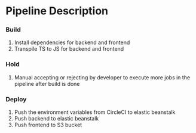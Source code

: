 # Pipeline Description


### Build

1. Install dependencies for backend and frontend
1. Transpile TS to JS for backend and frontend

### Hold

1. Manual accepting or rejecting by developer to execute more jobs in the pipeline after build is done


### Deploy

1. Push the environment variables from CircleCI to elastic beanstalk
1. Push backend to elastic beanstalk
1. Push frontend to S3 bucket
